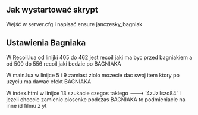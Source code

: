 ## Jak wystartować skrypt ##
Wejść w server.cfg i napisać ensure janczesky_bagniak

## Ustawienia Bagniaka ##
W Recoil.lua od linijki 405 do 462 jest recoil jaki ma byc przed bagniakiem a od 500 do 556 recoil jaki bedzie po BAGNIAKA

W main.lua w linijce 5 i 9 zamiast ziolo mozecie dac swoj item ktory po uzyciu ma dawac efekt BAGNIAKA

W index.html w linijce 13  szukacie czegos takiego ---> '4zJzllszo84' i jezeli chcecie zamienic piosenke podczas BAGNIAKA to podmieniacie na inne id filmu z yt 
